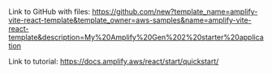 Link to GitHub with files: https://github.com/new?template_name=amplify-vite-react-template&template_owner=aws-samples&name=amplify-vite-react-template&description=My%20Amplify%20Gen%202%20starter%20application

Link to tutorial: https://docs.amplify.aws/react/start/quickstart/
